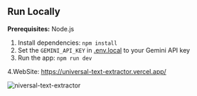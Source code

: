 ## Run Locally

**Prerequisites:**  Node.js


1. Install dependencies:
   `npm install`
2. Set the `GEMINI_API_KEY` in [.env.local](.env.local) to your Gemini API key
3. Run the app:
   `npm run dev`

4.WebSite:
   https://universal-text-extractor.vercel.app/


   ![niversal-text-extractor](https://github.com/user-attachments/assets/dcfa7a07-84a7-4fb0-8e74-2d8f99d2fb9f)

